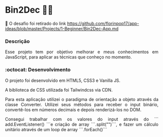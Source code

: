 # Bin2Dec :woman_technologist:

:link: O desafio foi retirado do link https://github.com/florinpop17/app-ideas/blob/master/Projects/1-Beginner/Bin2Dec-App.md

### Descrição

<p align="justify"> Esse projeto tem por objetivo melhorar e meus conhecimentos em JavaScript, para aplicar as técnicas que conheço no momento.<p>

### :octocat: Desenvolvimento

<p align="justify">O projeto foi desenvolvido em HTML5, CSS3 e Vanilla JS.
<p align="justify">A biblioteca de CSS utilizada foi Tailwindcss via CDN.

<p align="justify">Para esta aplicação utilizei o paradigma de orientação a objeto através da classe Converter. Utilizei seus métodos para receber o input binário, convertê-los em números decimais e depois renderizá-los no DOM.

<p align="justify">Consegui trabalhar com os valores do input através do ``` add.EventListener() ```e criação de array ```.split("")```, e fazer um cálculo unitário através de um loop de array ```.forEach()```
